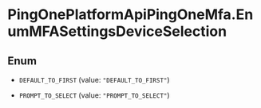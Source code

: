 # PingOnePlatformApiPingOneMfa.EnumMFASettingsDeviceSelection

## Enum


* `DEFAULT_TO_FIRST` (value: `"DEFAULT_TO_FIRST"`)

* `PROMPT_TO_SELECT` (value: `"PROMPT_TO_SELECT"`)


